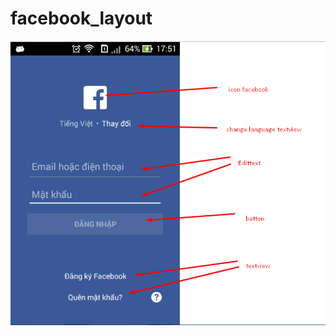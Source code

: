 # facebook_layout
![alt tag](https://raw.githubusercontent.com/phamvansy/facebook_layout/master/Screenshot_2.png)
